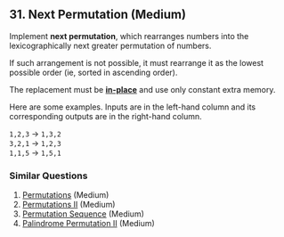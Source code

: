 ## 31. Next Permutation (Medium)

<p>Implement <strong>next permutation</strong>, which rearranges numbers into the lexicographically next greater permutation of numbers.</p>

<p>If such arrangement is not possible, it must rearrange it as the lowest possible order (ie, sorted in ascending order).</p>

<p>The replacement must be <strong><a href="http://en.wikipedia.org/wiki/In-place_algorithm" target="_blank">in-place</a></strong> and use only constant&nbsp;extra memory.</p>

<p>Here are some examples. Inputs are in the left-hand column and its corresponding outputs are in the right-hand column.</p>

<p><code>1,2,3</code> &rarr; <code>1,3,2</code><br />
<code>3,2,1</code> &rarr; <code>1,2,3</code><br />
<code>1,1,5</code> &rarr; <code>1,5,1</code></p>


### Similar Questions
  1. [Permutations](https://github.com/openset/leetcode/tree/master/solution/permutations) (Medium)
  1. [Permutations II](https://github.com/openset/leetcode/tree/master/solution/permutations-ii) (Medium)
  1. [Permutation Sequence](https://github.com/openset/leetcode/tree/master/solution/permutation-sequence) (Medium)
  1. [Palindrome Permutation II](https://github.com/openset/leetcode/tree/master/solution/palindrome-permutation-ii) (Medium)
